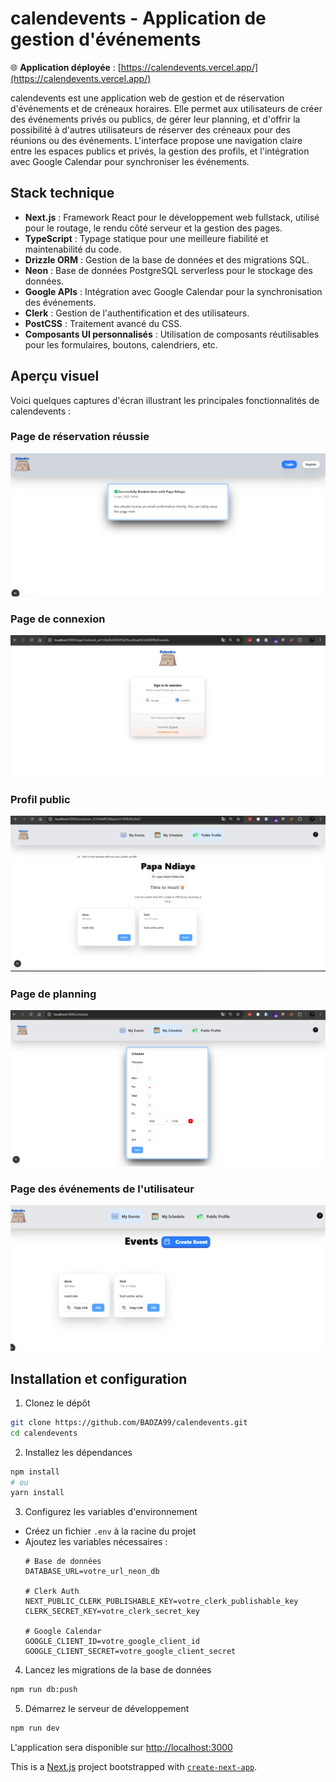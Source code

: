 # calendevents - Application de gestion d'événements

🌐 **Application déployée** : [https://calendevents.vercel.app/](https://calendevents.vercel.app/)

calendevents est une application web de gestion et de réservation d'événements et de créneaux horaires. Elle permet aux utilisateurs de créer des événements privés ou publics, de gérer leur planning, et d'offrir la possibilité à d'autres utilisateurs de réserver des créneaux pour des réunions ou des événements. L'interface propose une navigation claire entre les espaces publics et privés, la gestion des profils, et l'intégration avec Google Calendar pour synchroniser les événements.

## Stack technique

- **Next.js** : Framework React pour le développement web fullstack, utilisé pour le routage, le rendu côté serveur et la gestion des pages.
- **TypeScript** : Typage statique pour une meilleure fiabilité et maintenabilité du code.
- **Drizzle ORM** : Gestion de la base de données et des migrations SQL.
- **Neon** : Base de données PostgreSQL serverless pour le stockage des données.
- **Google APIs** : Intégration avec Google Calendar pour la synchronisation des événements.
- **Clerk** : Gestion de l'authentification et des utilisateurs.
- **PostCSS** : Traitement avancé du CSS.
- **Composants UI personnalisés** : Utilisation de composants réutilisables pour les formulaires, boutons, calendriers, etc.

## Aperçu visuel

Voici quelques captures d'écran illustrant les principales fonctionnalités de calendevents :

### Page de réservation réussie
![Booking Success](screenshots/booking%20success.png)

### Page de connexion
![Login Page](screenshots/login%20page.png)

### Profil public
![Public Profile](screenshots/public%20profile.png)

### Page de planning
![Schedule Page](screenshots/schedule%20page.png)

### Page des événements de l'utilisateur
![User's Events Page](screenshots/user's%20events%20page.png)

## Installation et configuration

1. Clonez le dépôt
```bash
git clone https://github.com/BADZA99/calendevents.git
cd calendevents
```

2. Installez les dépendances
```bash
npm install
# ou
yarn install
```

3. Configurez les variables d'environnement
- Créez un fichier `.env` à la racine du projet
- Ajoutez les variables nécessaires :
  ```
  # Base de données
  DATABASE_URL=votre_url_neon_db

  # Clerk Auth
  NEXT_PUBLIC_CLERK_PUBLISHABLE_KEY=votre_clerk_publishable_key
  CLERK_SECRET_KEY=votre_clerk_secret_key

  # Google Calendar
  GOOGLE_CLIENT_ID=votre_google_client_id
  GOOGLE_CLIENT_SECRET=votre_google_client_secret
  ```

4. Lancez les migrations de la base de données
```bash
npm run db:push
```

5. Démarrez le serveur de développement
```bash
npm run dev
```

L'application sera disponible sur [http://localhost:3000](http://localhost:3000)


This is a [Next.js](https://nextjs.org) project bootstrapped with [`create-next-app`](https://nextjs.org/docs/app/api-reference/cli/create-next-app).


